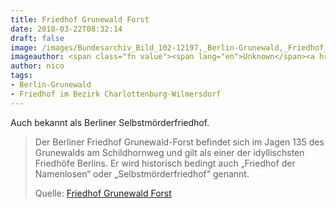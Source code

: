 ```yaml
---
title: Friedhof Grunewald Forst
date: 2018-03-22T08:32:14
draft: false
image: /images/Bundesarchiv_Bild_102-12197,_Berlin-Grunewald,_Friedhof_für_Selbstmörder.jpg
imageauthor: <span class="fn value"><span lang="en">Unknown</span><a href="https://www.wikidata.org/wiki/Q4233718" title="wikidata:Q4233718"><img alt="wikidata:Q4233718" src="https://upload.wikimedia.org/wikipedia/commons/thumb/f/ff/Wikidata-logo.svg/20px-Wikidata-logo.svg.png" width="20" height="11" srcset="https://upload.wikimedia.org/wikipedia/commons/thumb/f/ff/Wikidata-logo.svg/30px-Wikidata-logo.svg.png 1.5x, https://upload.wikimedia.org/wikipedia/commons/thumb/f/ff/Wikidata-logo.svg/40px-Wikidata-logo.svg.png 2x" data-file-width="1050" data-file-height="590" /></a></span>
author: nico
tags: 
- Berlin-Grunewald
- Friedhof im Bezirk Charlottenburg-Wilmersdorf
---
```


Auch bekannt als Berliner Selbstmörderfriedhof.

> Der Berliner Friedhof Grunewald-Forst befindet sich im Jagen 135 des
> Grunewalds am Schildhornweg und gilt als einer der idyllischsten Friedhöfe
> Berlins. Er wird historisch bedingt auch „Friedhof der Namenlosen“ oder
> „Selbstmörderfriedhof“ genannt.
>
> Quelle: [Friedhof Grunewald Forst](https://de.wikipedia.org/wiki/Friedhof_Grunewald-Forst)

